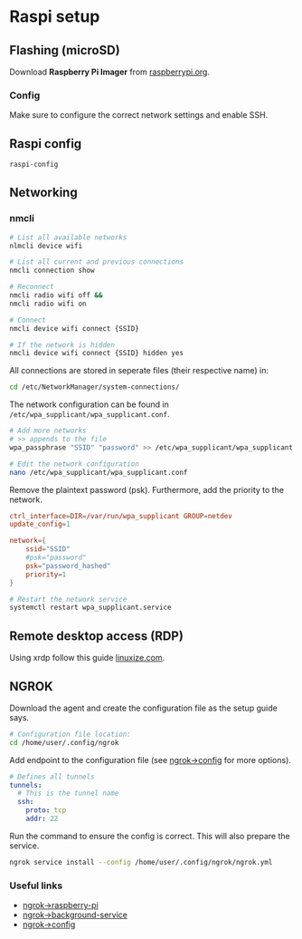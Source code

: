 # Raspi setup

## Flashing (microSD)

Download **Raspberry Pi Imager** from [raspberrypi.org](https://www.raspberrypi.org/software/).

### Config

Make sure to configure the correct network settings and enable SSH.

## Raspi config

```bash
raspi-config
```

## Networking

### nmcli

```bash
# List all available networks
nlmcli device wifi
```

```bash
# List all current and previous connections
nmcli connection show
```

```bash
# Reconnect
nmcli radio wifi off &&
nmcli radio wifi on
```

```bash
# Connect
nmcli device wifi connect {SSID}

# If the network is hidden
nmcli device wifi connect {SSID} hidden yes
```

All connections are stored in seperate files (their respective name) in:

```bash
cd /etc/NetworkManager/system-connections/
```

The network configuration can be found in `/etc/wpa_supplicant/wpa_supplicant.conf`.

```bash
# Add more networks
# >> appends to the file
wpa_passphrase "SSID" "password" >> /etc/wpa_supplicant/wpa_supplicant.conf
```

```bash
# Edit the network configuration
nano /etc/wpa_supplicant/wpa_supplicant.conf
```

Remove the plaintext password (psk). Furthermore, add the priority to the network.

```conf
ctrl_interface=DIR=/var/run/wpa_supplicant GROUP=netdev
update_config=1

network={
    ssid="SSID"
    #psk="password"
    psk="password_hashed"
    priority=1
}
```

```bash
# Restart the network service
systemctl restart wpa_supplicant.service
```

## Remote desktop access (RDP)

Using xrdp follow this guide [linuxize.com](https://linuxize.com/post/how-to-install-xrdp-on-raspberry-pi/).

## NGROK

Download the agent and create the configuration file as the setup guide says.

```bash
# Configuration file location:
cd /home/user/.config/ngrok
```

Add endpoint to the configuration file (see [ngrok->config](https://ngrok.com/docs/agent/config/) for more options).

```yml
# Defines all tunnels
tunnels:
  # This is the tunnel name
  ssh:
    proto: tcp
    addr: 22
```

Run the command to ensure the config is correct. This will also prepare the service.

```bash
ngrok service install --config /home/user/.config/ngrok/ngrok.yml
```

### Useful links

- [ngrok->raspberry-pi](https://dashboard.ngrok.com/get-started/setup/raspberrypi)
- [ngrok->background-service](https://ngrok.com/docs/agent/#background-service)
- [ngrok->config](https://ngrok.com/docs/agent/config/)
